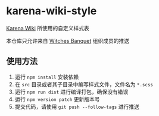 # karena-wiki-style

[Karena Wiki](https://wiki.karena.moe) 所使用的自定义样式表

本仓库只允许来自 [Witches Banquet](https://github.com/WitchesBanquet) 组织成员的推送

## 使用方法

1. 运行 `npm install` 安装依赖
2. 在 `src` 目录或者其子目录中编写样式文件，文件名为 `*.scss`
3. 运行 `npm run dist` 进行编译打包，确保没有错误
4. 运行 `npm version patch` 更新版本号
5. 提交代码，请使用 `git push --follow-tags` 进行推送
